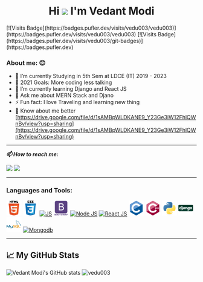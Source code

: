 <h1 align="center">Hi <img src="https://raw.githubusercontent.com/MartinHeinz/MartinHeinz/master/wave.gif" width="30px"> I'm Vedant Modi</h1>
[![Visits Badge](https://badges.pufler.dev/visits/vedu003/vedu003)](https://badges.pufler.dev/visits/vedu003/vedu003)
[![Visits Badge](https://badges.pufler.dev/visits/vedu003/git-badges)](https://badges.pufler.dev)

### About me: 😊

- 🔭 I’m currently Studying in 5th Sem at LDCE (IT) 2019 - 2023
- 🥅 2021 Goals: More coding less talking
- 🌱 I’m currently learning Django and React JS
- 💬 Ask me about MERN Stack and Djano 
- ⚡ Fun fact: I love Traveling and learning new thing
- 📄 Know about me better [https://drive.google.com/file/d/1sAMBpWLDKANE9_Y23Ge3iW12FhlQWnBv/view?usp=sharing](https://drive.google.com/file/d/1sAMBpWLDKANE9_Y23Ge3iW12FhlQWnBv/view?usp=sharing)
<!-- - 👯 I’m looking to collaborate on ...
- 🤔 I’m looking for help with ...
- 📫 How to reach me: ...
- 😄 Pronouns: ...
 -->
 
 ---
 
 <p>
  <b><i>📫 How to reach me: </i></b>

 
  [<img height="30" src = "https://img.shields.io/badge/gmail-c14438?&style=for-the-badge&logo=gmail&logoColor=white" target="blank">][gmail] 
  [<img height="30" src="https://img.shields.io/badge/linkedin-blue.svg?&style=for-the-badge&logo=linkedin&logoColor=white" target="blank"/>][LinkedIn]
</p>

[gmail]: mailto:2001vedant@gmail.com
[linkedin]: https://www.linkedin.com/in/vedant-modi-3744ab213/

---

<h3 align="left">Languages and Tools:</h3>
<p align="left"> 
  <a href="https://www.w3.org/html/" target="_blank"><img src="https://raw.githubusercontent.com/devicons/devicon/master/icons/html5/html5-original-wordmark.svg" alt="html5" width="40" height="40"/></a> 
  <a href="https://www.w3schools.com/css/" target="_blank"><img src="https://raw.githubusercontent.com/devicons/devicon/master/icons/css3/css3-original-wordmark.svg" alt="css3" width="40" height="40"/></a> 
  <a href="https://www.javascript.com/" target="_blank"><img src="https://upload.wikimedia.org/wikipedia/commons/thumb/9/99/Unofficial_JavaScript_logo_2.svg/240px-Unofficial_JavaScript_logo_2.svg.png" alt="JS"  width="40" height="40"/></a>
  <a href="https://getbootstrap.com" target="_blank"><img src="https://raw.githubusercontent.com/devicons/devicon/master/icons/bootstrap/bootstrap-plain-wordmark.svg" alt="bootstrap" width="40" height="40"/></a> 
  <a href="https://nodejs.org/en/" target="_blank"><img src="https://www.pinclipart.com/picdir/middle/520-5201509_node-js-logo-png-clipart.png" alt="Node JS"  width="60" height="40"/></a>
  <a href="https://reactjs.org/" target="_blank"><img src="https://i.pinimg.com/originals/84/b1/06/84b1065e798f61aa80b8670a4b6fbb4d.png" alt="React JS"  width="40" height="40"/></a>
  <a href="https://www.cprogramming.com/" target="_blank"><img src="https://raw.githubusercontent.com/devicons/devicon/master/icons/c/c-original.svg" alt="c" width="40" height="40"/></a> 
  <a href="https://www.w3schools.com/cpp/" target="_blank"><img src="https://raw.githubusercontent.com/devicons/devicon/master/icons/cplusplus/cplusplus-original.svg" alt="cplusplus" width="40" height="40"/></a>
  <a href="https://www.python.org" target="_blank"><img src="https://raw.githubusercontent.com/devicons/devicon/master/icons/python/python-original.svg" alt="python" width="40" height="40"/></a>
  <a href="https://www.djangoproject.com/" target="_blank"><img src="https://raw.githubusercontent.com/devicons/devicon/master/icons/django/django-original.svg" alt="django" width="40" height="40"/></a>
  <a href="https://www.mysql.com/" target="_blank"><img src="https://raw.githubusercontent.com/devicons/devicon/master/icons/mysql/mysql-original-wordmark.svg" alt="mysql" width="40" height="40"/></a> 
  <a href="https://www.mongodb.com/" target="_blank"><img src="https://laymanclass.com/wp-content/uploads/2019/08/mongodb2.jpeg" alt="Mongodb"  width="65" height="40"/></a>
</p>

---

## &#x1f4c8; My GitHub Stats

<p align="center">

<!--   <img src="https://github-readme-stats.vercel.app/api?username=anujdarji2001&hide=stars&show_icons=true&line_height=48"> -->
<!--   <img src="https://github-readme-stats.vercel.app/api/top-langs/?username=anujdarji2001&count_private=true"> -->
 
  ![Vedant Modi's GitHub stats](https://github-readme-stats.vercel.app/api?username=vedu003&show_icons=true&theme=flag-india)
  <img src="https://github-readme-stats.vercel.app/api/top-langs?username=vedu003&show_icons=true&locale=en&layout=compact" alt="vedu003" />

</p>
